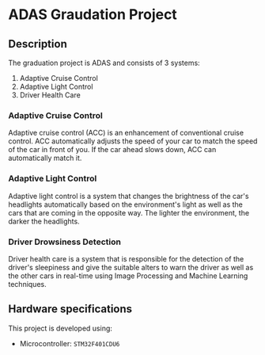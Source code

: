 # ADAS Graudation Project

## Description

The graduation project is ADAS and consists of 3 systems:

1. Adaptive Cruise Control
2. Adaptive Light Control
3. Driver Health Care

### Adaptive Cruise Control

Adaptive cruise control (ACC) is an enhancement of conventional cruise control. ACC automatically adjusts the speed of your car to match the speed of the car in front of you. If the car ahead slows down, ACC can automatically match it.

### Adaptive Light Control

Adaptive light control is a system that changes the brightness of the car's headlights automatically based on the environment's light as well as the cars that are coming in the opposite way. The lighter the environment, the darker the headlights.

### Driver Drowsiness Detection

Driver health care is a system that is responsible for the detection of the driver's sleepiness and give the suitable alters to warn the driver as well as the other cars in real-time using Image Processing and Machine Learning techniques.

## Hardware specifications

This project is developed using:

- Microcontroller: `STM32F401CDU6`
